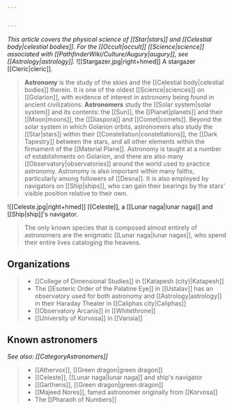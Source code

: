 ```yaml
---


---
```

*This article covers the physical science of [[Star|stars]] and [[Celestial body|celestial bodies]]. For the [[Occult|occult]] [[Science|science]] associated with [[PathfinderWiki/Culture/Augury|augury]], see [[Astrology|astrology]].*
![[Stargazer.jpg|right+hmed]] 
 A stargazer [[Cleric|cleric]].
> **Astronomy** is the study of the skies and the [[Celestial body|celestial bodies]] therein. It is one of the oldest [[Science|sciences]] on [[Golarion]], with evidence of interest in astronomy being found in ancient civilizations. **Astronomers** study the [[Solar system|solar system]] and its contents: the [[Sun]], the [[Planet|planets]] and their [[Moon|moons]], the [[Diaspora]] and [[Comet|comets]]. Beyond the solar system in which Golarion orbits, astronomers also study the [[Star|stars]] within their [[Constellation|constellations]], the [[Dark Tapestry]] between the stars, and all other elements within the firmament of the [[Material Plane]].
> Astronomy is taught at a number of establishments on Golarion, and there are also many [[Observatory|observatories]] around the world used to practice astronomy. Astronomy is also important within many faiths, particularly among followers of [[Desna]]. It is also employed by navigators on [[Ship|ships]], who can gain their bearings by the stars' visible position relative to their own.

![[Celeste.jpg|right+hmed]] 
 [[Celeste]], a [[Lunar naga|lunar naga]] and [[Ship|ship]]'s navigator.
> The only known species that is composed almost entirely of astronomers are the enigmatic [[Lunar naga|lunar nagas]], who spend their entire lives cataloging the heavens.


## Organizations

> - [[College of Dimensional Studies]] in [[Katapesh (city)|Katapesh]]
> - The [[Esoteric Order of the Palatine Eye]] in [[Ustalav]] has an observatory used for both astronomy and [[Astrology|astrology]] in their Haraday Theater in [[Caliphas city|Caliphas]]
> - [[Observatory Arcanis]] in [[Whitethrone]]
> - [[University of Korvosa]] in [[Varisia]]

## Known astronomers

*See also: [[CategoryAstronomers]]*
> - [[Athervox]], [[Green dragon|green dragon]]
> - [[Celeste]], [[Lunar naga|lunar naga]] and ship's navigator
> - [[Gartheris]], [[Green dragon|green dragon]]
> - [[Majeed Nores]], famed astronomer originally from [[Korvosa]]
> - The [[Pharaoh of Numbers]]








